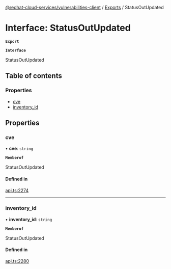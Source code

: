 [@redhat-cloud-services/vulnerabilities-client](../README.md) / [Exports](../modules.md) / StatusOutUpdated

# Interface: StatusOutUpdated

**`Export`**

**`Interface`**

StatusOutUpdated

## Table of contents

### Properties

- [cve](StatusOutUpdated.md#cve)
- [inventory\_id](StatusOutUpdated.md#inventory_id)

## Properties

### cve

• **cve**: `string`

**`Memberof`**

StatusOutUpdated

#### Defined in

[api.ts:2274](https://github.com/RedHatInsights/javascript-clients/blob/master/packages/vulnerabilities/git-api/api.ts#L2274)

___

### inventory\_id

• **inventory\_id**: `string`

**`Memberof`**

StatusOutUpdated

#### Defined in

[api.ts:2280](https://github.com/RedHatInsights/javascript-clients/blob/master/packages/vulnerabilities/git-api/api.ts#L2280)
